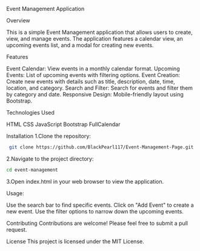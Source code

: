 Event Management Application

Overview

This is a simple Event Management application that allows users to create, view, and manage events. The application features a calendar view, an upcoming events list, and a modal for creating new events.

Features

Event Calendar: View events in a monthly calendar format.
Upcoming Events: List of upcoming events with filtering options.
Event Creation: Create new events with details such as title, description, date, time, location, and category.
Search and Filter: Search for events and filter them by category and date.
Responsive Design: Mobile-friendly layout using Bootstrap.

Technologies Used

HTML
CSS
JavaScript
Bootstrap
FullCalendar

Installation
1.Clone the repository:

```bash
 git clone https://github.com/BlackPearl117/Event-Management-Page.git
```

2.Navigate to the project directory:

```bash
cd event-management
```

3.Open index.html in your web browser to view the application.

Usage:

Use the search bar to find specific events.
Click on "Add Event" to create a new event.
Use the filter options to narrow down the upcoming events.

Contributing
Contributions are welcome! Please feel free to submit a pull request.

License
This project is licensed under the MIT License.
